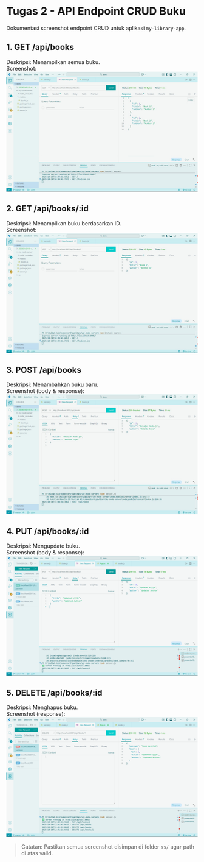 # Tugas 2 - API Endpoint CRUD Buku

Dokumentasi screenshot endpoint CRUD untuk aplikasi `my-library-app`.

## 1. GET /api/books
Deskripsi: Menampilkan semua buku.  
Screenshot:  
![](ss/get1.jpg)

## 2. GET /api/books/:id
Deskripsi: Menampilkan buku berdasarkan ID.  
Screenshot:  
![](ss/get2.jpg)

## 3. POST /api/books
Deskripsi: Menambahkan buku baru.  
Screenshot (body & response):  
![](ss/post1.jpg)

## 4. PUT /api/books/:id
Deskripsi: Mengupdate buku.  
Screenshot (body & response):  
![](ss/put1.png)

## 5. DELETE /api/books/:id
Deskripsi: Menghapus buku.  
Screenshot (response):  
![](ss/delete1.png)

> Catatan: Pastikan semua screenshot disimpan di folder `ss/` agar path di atas valid.
